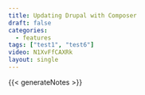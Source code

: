 ```yaml
---
title: Updating Drupal with Composer
draft: false
categories:
  - features
tags: ["test1", "test6"]
video: N1XvFfCAXRk
layout: single
---
```


{{< generateNotes >}}
